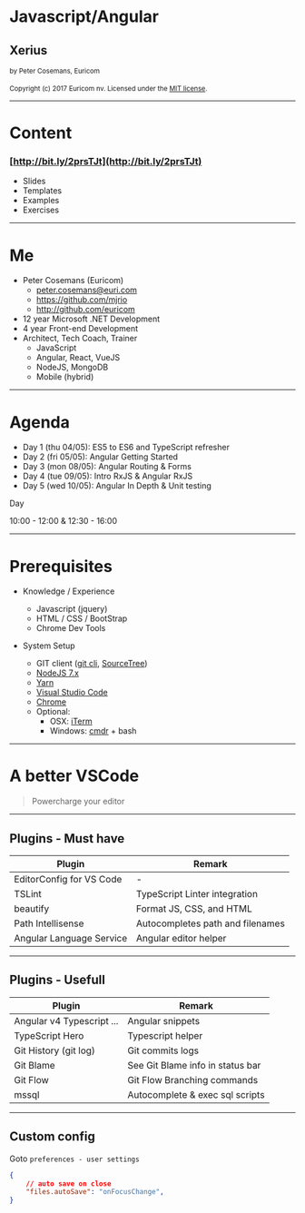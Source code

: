 # Javascript/Angular
## Xerius
<small>by Peter Cosemans, Euricom</small>
<br>
<br>
<small>
Copyright (c) 2017 Euricom nv. Licensed under the [MIT license](https://opensource.org/licenses/MIT).
</small>

---

# Content

### [http://bit.ly/2prsTJt](http://bit.ly/2prsTJt)

- Slides
- Templates
- Examples
- Exercises

---

# Me

- Peter Cosemans (Euricom)
    - peter.cosemans@euri.com
    - https://github.com/mjrio
    - http://github.com/euricom
- 12 year Microsoft .NET Development
- 4 year Front-end Development
- Architect, Tech Coach, Trainer
    + JavaScript
    + Angular, React, VueJS
    + NodeJS, MongoDB
    + Mobile (hybrid)

---

# Agenda

- Day 1 (thu 04/05): ES5 to ES6 and TypeScript refresher
- Day 2 (fri 05/05): Angular Getting Started
- Day 3 (mon 08/05): Angular Routing & Forms
- Day 4 (tue 09/05): Intro RxJS & Angular RxJS
- Day 5 (wed 10/05): Angular In Depth & Unit testing

Day

10:00 - 12:00 & 12:30 - 16:00


---

# Prerequisites

- Knowledge / Experience
    + Javascript (jquery)
    + HTML / CSS / BootStrap
    + Chrome Dev Tools

- System Setup
    + GIT client ([git cli](https://git-scm.com/), [SourceTree](https://www.sourcetreeapp.com/))
    + [NodeJS 7.x](https://nodejs.org/en/download/current/)
    + [Yarn](https://yarnpkg.com/)
    + [Visual Studio Code](https://code.visualstudio.com/)
    + [Chrome](https://www.google.com/chrome/)
    + Optional:
        * OSX: [iTerm](https://www.iterm2.com/)
        * Windows: [cmdr](http://cmder.net/) + bash

---

# A better VSCode

> Powercharge your editor

----

## Plugins - Must have

| Plugin                    | Remark                           |
| ------------------------- | ---------------------------------|
| EditorConfig for VS Code  | -                                |
| TSLint                    | TypeScript Linter integration    |
| beautify                  | Format JS, CSS, and HTML         |
| Path Intellisense         | Autocompletes path and filenames |
| Angular Language Service  | Angular editor helper            |

----

## Plugins - Usefull

| Plugin                    | Remark                           |
| ------------------------- | ---------------------------------|
| Angular v4 Typescript ... | Angular snippets                 |
| TypeScript Hero           | Typescript helper                |
| Git History (git log)     | Git commits logs                 |
| Git Blame                 | See Git Blame info in status bar |
| Git Flow                  | Git Flow Branching commands      |
| mssql                     | Autocomplete & exec sql scripts  |

----

## Custom config

Goto `preferences - user settings`

```json
{
    // auto save on close
    "files.autoSave": "onFocusChange",
}
```

